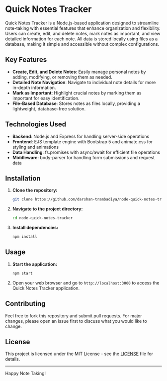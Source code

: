# Quick Notes Tracker

Quick Notes Tracker is a Node.js-based application designed to streamline note-taking with essential features that enhance organization and flexibility. Users can create, edit, and delete notes, mark notes as important, and view detailed information for each note. All data is stored locally using files as a database, making it simple and accessible without complex configurations.

## Key Features

- **Create, Edit, and Delete Notes**: Easily manage personal notes by adding, modifying, or removing them as needed.
- **Detailed Note Navigation**: Navigate to individual note details for more in-depth information.
- **Mark as Important**: Highlight crucial notes by marking them as important for easy identification.
- **File-Based Database**: Stores notes as files locally, providing a lightweight, database-free solution.

## Technologies Used

- **Backend**: Node.js and Express for handling server-side operations
- **Frontend**: EJS template engine with Bootstrap 5 and animate.css for styling and animations
- **Data Handling**: fs.promises with async/await for efficient file operations
- **Middleware**: body-parser for handling form submissions and request data

## Installation

1. **Clone the repository:**

   ```bash
   git clone https://github.com/darshan-trambadiya/node-quick-notes-tracker.git
   ```

2. **Navigate to the project directory:**

   ```bash
   cd node-quick-notes-tracker
   ```

3. **Install dependencies:**
   ```bash
   npm install
   ```

## Usage

1. **Start the application:**

   ```bash
   npm start
   ```

2. Open your web browser and go to `http://localhost:3000` to access the Quick Notes Tracker application.

## Contributing

Feel free to fork this repository and submit pull requests. For major changes, please open an issue first to discuss what you would like to change.

## License

This project is licensed under the MIT License - see the [LICENSE](LICENSE) file for details.

---

Happy Note Taking!
